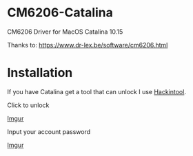 # CM6206-Catalina
CM6206 Driver for MacOS Catalina 10.15

Thanks to: https://www.dr-lex.be/software/cm6206.html

# Installation 

If you have Catalina get a tool that can unlock I use [Hackintool](https://github.com/headkaze/Hackintool). 

Click to unlock

[Imgur](https://i.imgur.com/2whO5kc.png)

Input your account password

[Imgur](https://i.imgur.com/zus6Pvr.png)
